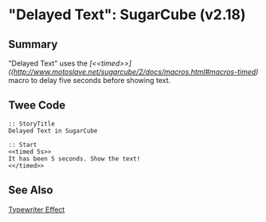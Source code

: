 # "Delayed Text": SugarCube (v2.18)

## Summary

"Delayed Text" uses the *[&lt;&lt;timed&gt;&gt;]((http://www.motoslave.net/sugarcube/2/docs/macros.html#macros-timed)* macro to delay five seconds before showing text.

## Twee Code

```
:: StoryTitle
Delayed Text in SugarCube

:: Start
<<timed 5s>>
It has been 5 seconds. Show the text!
<</timed>>
```

## See Also

[Typewriter Effect](../../typewriter/sugarcube/sugarcube_typewriter.md)
